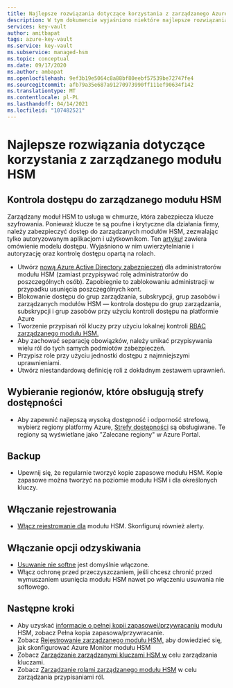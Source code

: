 ```yaml
---
title: Najlepsze rozwiązania dotyczące korzystania z zarządzanego Azure Key Vault HSM
description: W tym dokumencie wyjaśniono niektóre najlepsze rozwiązania dotyczące korzystania z Key Vault
services: key-vault
author: amitbapat
tags: azure-key-vault
ms.service: key-vault
ms.subservice: managed-hsm
ms.topic: conceptual
ms.date: 09/17/2020
ms.author: ambapat
ms.openlocfilehash: 9ef3b19e5064c8a88bf80eebf57539be72747fe4
ms.sourcegitcommit: afb79a35e687a91270973990ff111ef90634f142
ms.translationtype: MT
ms.contentlocale: pl-PL
ms.lasthandoff: 04/14/2021
ms.locfileid: "107482521"
---
```

# <a name="best-practices-when-using-managed-hsm"></a>Najlepsze rozwiązania dotyczące korzystania z zarządzanego modułu HSM

## <a name="control-access-to-your-managed-hsm"></a>Kontrola dostępu do zarządzanego modułu HSM

Zarządzany moduł HSM to usługa w chmurze, która zabezpiecza klucze szyfrowania. Ponieważ klucze te są poufne i krytyczne dla działania firmy, należy zabezpieczyć dostęp do zarządzanych modułów HSM, zezwalając tylko autoryzowanym aplikacjom i użytkownikom. Ten [artykuł](access-control.md) zawiera omówienie modelu dostępu. Wyjaśniono w nim uwierzytelnianie i autoryzację oraz kontrolę dostępu opartą na rolach.
- Utwórz [nową Azure Active Directory zabezpieczeń](../../active-directory/fundamentals/active-directory-manage-groups.md) dla administratorów modułu HSM (zamiast przypisywać rolę administratorów do poszczególnych osób). Zapobiegnie to zablokowaniu administracji w przypadku usunięcia poszczególnych kont.
- Blokowanie dostępu do grup zarządzania, subskrypcji, grup zasobów i zarządzanych modułów HSM — kontrola dostępu do grup zarządzania, subskrypcji i grup zasobów przy użyciu kontroli dostępu na platformie Azure
- Tworzenie przypisań ról kluczy przy użyciu lokalnej kontroli [RBAC zarządzanego modułu HSM.](access-control.md#data-plane-and-managed-hsm-local-rbac)
- Aby zachować separację obowiązków, należy unikać przypisywania wielu ról do tych samych podmiotów zabezpieczeń. 
- Przypisz role przy użyciu jednostki dostępu z najmniejszymi uprawnieniami.
- Utwórz niestandardową definicję roli z dokładnym zestawem uprawnień.

## <a name="choose-regions-that-support-availability-zones"></a>Wybieranie regionów, które obsługują strefy dostępności

- Aby zapewnić najlepszą wysoką dostępność i odporność strefową, wybierz regiony platformy Azure, [Strefy dostępności](../../availability-zones/az-overview.md) są obsługiwane. Te regiony są wyświetlane jako "Zalecane regiony" w Azure Portal.

## <a name="backup"></a>Backup

- Upewnij się, że regularnie tworzyć kopie zapasowe modułu HSM. Kopie zapasowe można tworzyć na poziomie modułu HSM i dla określonych kluczy. 

## <a name="turn-on-logging"></a>Włączanie rejestrowania

- [Włącz rejestrowanie dla](logging.md) modułu HSM. Skonfiguruj również alerty.

## <a name="turn-on-recovery-options"></a>Włączanie opcji odzyskiwania

- [Usuwanie nie softne](../general/soft-delete-overview.md) jest domyślnie włączone.
- Włącz ochronę przed przeczyszczaniem, jeśli chcesz chronić przed wymuszaniem usunięcia modułu HSM nawet po włączeniu usuwania nie softowego.

## <a name="next-steps"></a>Następne kroki

- Aby uzyskać [informacje o pełnej kopii zapasowej/przywracaniu](backup-restore.md) modułu HSM, zobacz Pełna kopia zapasowa/przywracanie.
- Zobacz [Rejestrowanie zarządzanego modułu HSM,](logging.md) aby dowiedzieć się, jak skonfigurować Azure Monitor modułu HSM
- Zobacz [Zarządzanie zarządzanymi kluczami HSM w](key-management.md) celu zarządzania kluczami.
- Zobacz [Zarządzanie rolami zarządzanego modułu HSM](role-management.md) w celu zarządzania przypisaniami ról.
